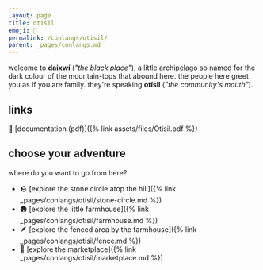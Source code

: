 ```yaml
---
layout: page
title: otisil
emoji: 🌾
permalink: /conlangs/otisil/
parent: _pages/conlangs.md
---
```

welcome to **daixwí** (_"the black place"_), a little archipelago so named for the dark colour of the mountain-tops that abound here. the people here greet you as if you are family. they're speaking **otísil** (_"the community's mouth"_).

## links
📜 [documentation (pdf)]({% link assets/files/Otisil.pdf %})

## choose your adventure
where do you want to go from here?

* 🪨 [explore the stone circle atop the hill]({% link _pages/conlangs/otisil/stone-circle.md %})
* 🛖 [explore the little farmhouse]({% link _pages/conlangs/otisil/farmhouse.md %})
* 🪶 [explore the fenced area by the farmhouse]({% link _pages/conlangs/otisil/fence.md %})
* 🧺 [explore the marketplace]({% link _pages/conlangs/otisil/marketplace.md %})